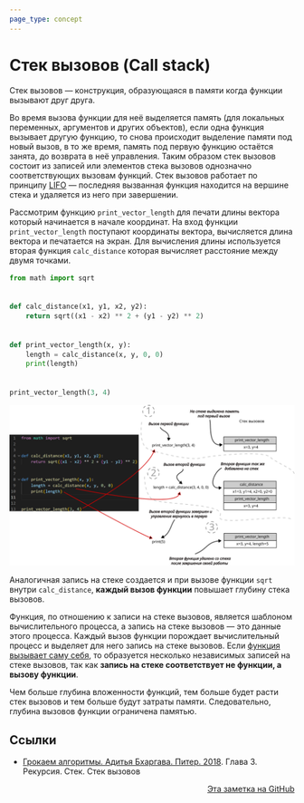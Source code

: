 ```yaml
---
page_type: concept
---
```


# Стек вызовов (Call stack)

Стек вызовов — конструкция, образующаяся в памяти когда функции вызывают друг друга.

Во время вызова функции для неё выделяется память (для локальных переменных, аргументов и других объектов), если одна функция вызывает другую функцию, то снова происходит выделение памяти под новый вызов, в то же время, память под первую функцию остаётся занята, до возврата в неё управления. Таким образом стек вызовов состоит из записей или элементов стека вызовов однозначно соответствующих вызовам функций. Стек вызовов работает по принципу [LIFO](20221022204419.md) — последняя вызванная функция находится на вершине стека и удаляется из него при завершении.

Рассмотрим функцию `print_vector_length` для печати длины вектора который начинается в начале координат. На вход функции `print_vector_length` поступают координаты вектора, вычисляется длина вектора и печатается на экран. Для вычисления длины используется вторая функция `calc_distance` которая вычисляет расстояние между двумя точками.

```python
from math import sqrt


def calc_distance(x1, y1, x2, y2):
    return sqrt((x1 - x2) ** 2 + (y1 - y2) ** 2)


def print_vector_length(x, y):
    length = calc_distance(x, y, 0, 0)
    print(length)


print_vector_length(3, 4)
```

![](images/call-stack01.svg)

Аналогичная запись на стеке создается и при вызове функции `sqrt` внутри `calc_distance`, **каждый вызов функции** повышает глубину стека вызовов.

Функция, по отношению к записи на стеке вызовов, является шаблоном вычислительного процесса, а запись на стеке вызовов — это данные этого процесса. Каждый вызов функции порождает вычислительный процесс и выделяет для него запись на стеке вызовов. Если [функция вызывает саму себя](20221027000223.md), то образуется несколько независимых записей на стеке вызовов, так как **запись на стеке соответствует не функции, а вызову функции**.

Чем больше глубина вложенности функций, тем больше будет расти стек вызовов и тем больше будут затраты памяти. Следовательно, глубина вызовов функции ограничена памятью.

## Ссылки

- [Грокаем алгоритмы. Адитья Бхаргава. Питер. 2018](BhargavaGrokaemAlgoritmy2018.md). Глава 3. Рекурсия. Стек. Стек вызовов



<p v-pre style="text-align: right">
  <a href="https://github.com/Kverde/algorithms/blob/main/source/20221027000407.md">
  Эта заметка на GitHub
  </a>
</p>
